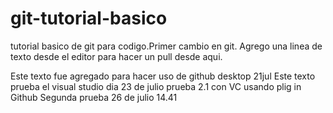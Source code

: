 # git-tutorial-basico
tutorial basico de git para codigo.Primer cambio en git. 
Agrego una linea de texto desde el editor para hacer un pull desde aqui.

Este texto fue agregado para hacer uso de github desktop 21jul
Este texto prueba el visual studio dia 23 de julio
prueba 2.1 con VC
usando plig in  Github
Segunda prueba 26 de julio 14.41


